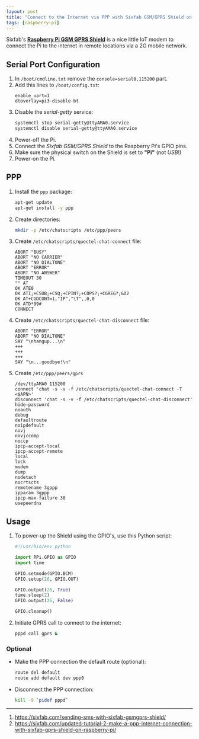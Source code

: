 ```yaml
---
layout: post
title: "Connect to the Internet via PPP with Sixfab GSM/GPRS Shield on Raspberry Pi"
tags: [raspberry-pi]
---
```


Sixfab's [**Raspberry Pi GSM GPRS Shield**](https://sixfab.com/product/gsmgprs-shield/) is a nice little IoT modem to connect the Pi to the internet in remote locations via a 2G mobile network.

## Serial Port Configuration
1. In `/boot/cmdline.txt` remove the `console=serial0,115200` part.
2. Add this lines to `/boot/config.txt`:
   ```
   enable_uart=1
   dtoverlay=pi3-disable-bt
   ```
3. Disable the *serial-getty* service:
   ```bash
   systemctl stop serial-getty@ttyAMA0.service
   systemctl disable serial-getty@ttyAMA0.service
   ```
4. Power-off the Pi.
5. Connect the *Sixfab GSM/GPRS Shield* to the Raspberry Pi's GPIO pins.
6. Make sure the physical switch on the Shield is set to **"Pi"** (not *USB*!)
7. Power-on the Pi.

## PPP
1. Install the `ppp` package:
   ```bash
   apt-get update
   apt-get install -y ppp
   ```
2. Create directories:
   ```bash
   mkdir -p /etc/chatscripts /etc/ppp/peers
   ```
3. Create `/etc/chatscripts/quectel-chat-connect` file:
   ```
   ABORT "BUSY"
   ABORT "NO CARRIER"
   ABORT "NO DIALTONE"
   ABORT "ERROR"
   ABORT "NO ANSWER"
   TIMEOUT 30
   "" AT
   OK ATE0
   OK ATI;+CSUB;+CSQ;+CPIN?;+COPS?;+CGREG?;&D2
   OK AT+CGDCONT=1,"IP","\T",,0,0
   OK ATD*99#
   CONNECT
   ```
4. Create `/etc/chatscripts/quectel-chat-disconnect` file:
   ```
   ABORT "ERROR"
   ABORT "NO DIALTONE"
   SAY "\nhangup...\n"
   +++
   +++
   +++
   SAY "\n...goodbye!\n"
   ```
5. Create `/etc/ppp/peers/gprs`
   ```
   /dev/ttyAMA0 115200
   connect 'chat -s -v -f /etc/chatscripts/quectel-chat-connect -T <$APN>'
   disconnect 'chat -s -v -f /etc/chatscripts/quectel-chat-disconnect'
   hide-password
   noauth
   debug
   defaultroute
   noipdefault
   novj
   novjccomp
   noccp
   ipcp-accept-local
   ipcp-accept-remote
   local
   lock
   modem
   dump
   nodetach
   nocrtscts
   remotename 3gppp
   ipparam 3gppp
   ipcp-max-failure 30
   usepeerdns
   ```

## Usage
1. To power-up the Shield using the GPIO's, use this Python script:
   ```python
   #!/usr/bin/env python
   
   import RPi.GPIO as GPIO
   import time
   
   GPIO.setmode(GPIO.BCM)
   GPIO.setup(26, GPIO.OUT)
   
   GPIO.output(26, True)
   time.sleep(2)
   GPIO.output(26, False)
   
   GPIO.cleanup()
   ```
2. Initiate GPRS call to connect to the internet:
   ```bash
   pppd call gprs &
   ```

### Optional
- Make the PPP connection the default route (optional):
  ```bash
  route del default
  route add default dev ppp0
  ```
- Disconnect the PPP connection:
  ```bash
  kill -9 `pidof pppd`
  ```

---
1. <https://sixfab.com/sending-sms-with-sixfab-gsmgprs-shield/>
2. <https://sixfab.com/updated-tutorial-2-make-a-ppp-internet-connection-with-sixfab-gprs-shield-on-raspberry-pi/>
